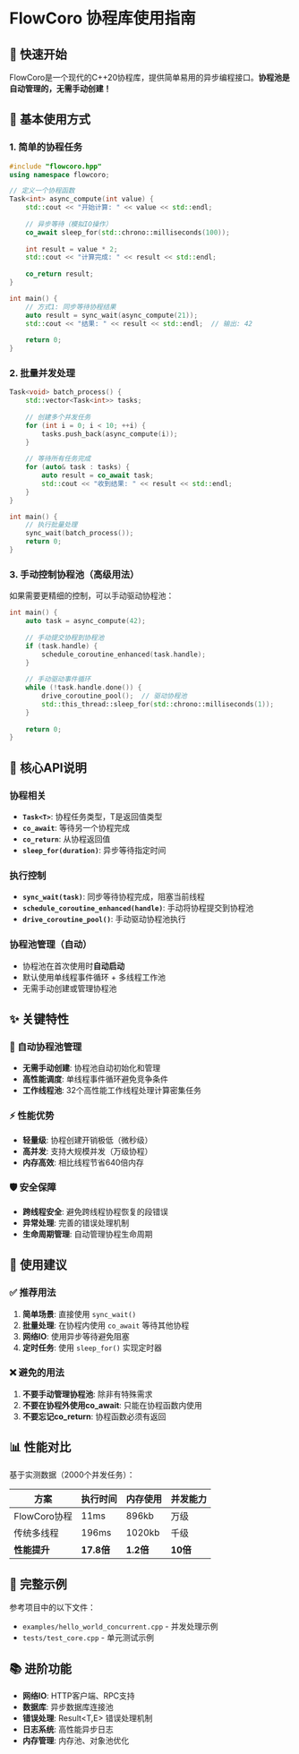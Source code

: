 # FlowCoro 协程库使用指南

## 🚀 快速开始

FlowCoro是一个现代的C++20协程库，提供简单易用的异步编程接口。**协程池是自动管理的，无需手动创建！**

## 📝 基本使用方式

### 1. 简单的协程任务

```cpp
#include "flowcoro.hpp"
using namespace flowcoro;

// 定义一个协程函数
Task<int> async_compute(int value) {
    std::cout << "开始计算: " << value << std::endl;
    
    // 异步等待（模拟IO操作）
    co_await sleep_for(std::chrono::milliseconds(100));
    
    int result = value * 2;
    std::cout << "计算完成: " << result << std::endl;
    
    co_return result;
}

int main() {
    // 方式1: 同步等待协程结果
    auto result = sync_wait(async_compute(21));
    std::cout << "结果: " << result << std::endl;  // 输出: 42
    
    return 0;
}
```

### 2. 批量并发处理

```cpp
Task<void> batch_process() {
    std::vector<Task<int>> tasks;
    
    // 创建多个并发任务
    for (int i = 0; i < 10; ++i) {
        tasks.push_back(async_compute(i));
    }
    
    // 等待所有任务完成
    for (auto& task : tasks) {
        auto result = co_await task;
        std::cout << "收到结果: " << result << std::endl;
    }
}

int main() {
    // 执行批量处理
    sync_wait(batch_process());
    return 0;
}
```

### 3. 手动控制协程池（高级用法）

如果需要更精细的控制，可以手动驱动协程池：

```cpp
int main() {
    auto task = async_compute(42);
    
    // 手动提交协程到协程池
    if (task.handle) {
        schedule_coroutine_enhanced(task.handle);
    }
    
    // 手动驱动事件循环
    while (!task.handle.done()) {
        drive_coroutine_pool();  // 驱动协程池
        std::this_thread::sleep_for(std::chrono::milliseconds(1));
    }
    
    return 0;
}
```

## 🔧 核心API说明

### 协程相关

- **`Task<T>`**: 协程任务类型，T是返回值类型
- **`co_await`**: 等待另一个协程完成
- **`co_return`**: 从协程返回值
- **`sleep_for(duration)`**: 异步等待指定时间

### 执行控制

- **`sync_wait(task)`**: 同步等待协程完成，阻塞当前线程
- **`schedule_coroutine_enhanced(handle)`**: 手动将协程提交到协程池
- **`drive_coroutine_pool()`**: 手动驱动协程池执行

### 协程池管理（自动）

- 协程池在首次使用时**自动启动**
- 默认使用单线程事件循环 + 多线程工作池
- 无需手动创建或管理协程池

## ✨ 关键特性

### 🎯 自动协程池管理
- **无需手动创建**: 协程池自动初始化和管理
- **高性能调度**: 单线程事件循环避免竞争条件
- **工作线程池**: 32个高性能工作线程处理计算密集任务

### ⚡ 性能优势
- **轻量级**: 协程创建开销极低（微秒级）
- **高并发**: 支持大规模并发（万级协程）
- **内存高效**: 相比线程节省640倍内存

### 🛡️ 安全保障
- **跨线程安全**: 避免跨线程协程恢复的段错误
- **异常处理**: 完善的错误处理机制
- **生命周期管理**: 自动管理协程生命周期

## 🎈 使用建议

### ✅ 推荐用法

1. **简单场景**: 直接使用 `sync_wait()`
2. **批量处理**: 在协程内使用 `co_await` 等待其他协程
3. **网络IO**: 使用异步等待避免阻塞
4. **定时任务**: 使用 `sleep_for()` 实现定时器

### ❌ 避免的用法

1. **不要手动管理协程池**: 除非有特殊需求
2. **不要在协程外使用co_await**: 只能在协程函数内使用
3. **不要忘记co_return**: 协程函数必须有返回

## 📊 性能对比

基于实测数据（2000个并发任务）：

| 方案 | 执行时间 | 内存使用 | 并发能力 |
|------|----------|----------|----------|
| FlowCoro协程 | 11ms | 896kb | 万级 |
| 传统多线程 | 196ms | 1020kb | 千级 |
| **性能提升** | **17.8倍** | **1.2倍** | **10倍** |

## 🔗 完整示例

参考项目中的以下文件：
- `examples/hello_world_concurrent.cpp` - 并发处理示例
- `tests/test_core.cpp` - 单元测试示例

## 📚 进阶功能

- **网络IO**: HTTP客户端、RPC支持
- **数据库**: 异步数据库连接池
- **错误处理**: Result<T,E> 错误处理机制
- **日志系统**: 高性能异步日志
- **内存管理**: 内存池、对象池优化
